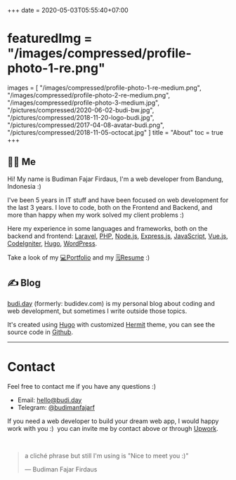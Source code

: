 +++
date = 2020-05-03T05:55:40+07:00
# featuredImg = "/images/compressed/profile-photo-1-re.png"
images = [
  "/images/compressed/profile-photo-1-re-medium.png",
  "/images/compressed/profile-photo-2-re-medium.png",
  "/images/compressed/profile-photo-3-medium.jpg",
  "/pictures/compressed/2020-06-02-budi-bw.jpg",
  "/pictures/compressed/2018-11-20-logo-budi.jpg",
  "/pictures/compressed/2017-04-08-avatar-budi.png",
  "/pictures/compressed/2018-11-05-octocat.jpg"
]
title = "About"
toc = true
+++

## 👨‍💻 Me

Hi! My name is Budiman Fajar Firdaus, I'm a web developer from Bandung, Indonesia :)

I've been 5 years in IT stuff and have been focused on web development for the last 3 years. I love to code, both on the Frontend and Backend, and more than happy when my work solved my client problems :)

Here my experience in some languages and frameworks, both on the backend and frontend: [Laravel](https://laravel.com/ 'Laravel'), [PHP](https://www.php.net/ 'PHP'), [Node.js](https://nodejs.org/ 'Node.js'), [Express.js](http://expressjs.com/ 'Express.js'), [JavaScript](https://developer.mozilla.org/en-US/docs/Web/JavaScript 'JavaScript'), [Vue.js](https://vuejs.org/ 'Vue.js'), [CodeIgniter](https://codeigniter.com/ 'CodeIgniter'), [Hugo](https://gohugo.io 'Hugo'), [WordPress](https://wordpress.org 'WordPress').

Take a look of my [💻Portfolio](/dev/ "Budiman's Portfolio") and my [🗒️Resume](https://drive.google.com/file/d/1WRaVoQDYyalb_EQYg--ddVMND3uhL3M8/view?usp=sharing "Budiman's Resume") :)

## ✍️ Blog

[budi.day](/ 'budi.day') (formerly: budidev.com) is my personal blog about coding and web development, but sometimes I write outside those topics.

It's created using [Hugo](https://gohugo.io 'Hugo') with customized [Hermit](https://themes.gohugo.io/hermit 'Hugo Hermit theme') theme, you can see the source code in [Github](https://github.com/budimanfajarf/blog 'Github Blog Budiman Fajar Firdaus').

---

# Contact

Feel free to contact me if you have any questions :)

- Email: [hello@budi.day](mailto:hello@budi.day 'Email Budiman Fajar Firdaus')
- Telegram: [@budimanfajarf](https://t.me/budimanfajarf/ 'Telegram Budiman Fajar Firdaus')

If you need a web developer to build your dream web app, I would happy work with you :)&nbsp; you can invite me by contact above or through [Upwork](https://www.upwork.com/freelancers/~01b8d55d6a5a8f1077/ 'Upwork Budiman Fajar Firdaus').

‎

> a cliché phrase but still I'm using is "Nice to meet you :)"
>
> — Budiman Fajar Firdaus

‎

